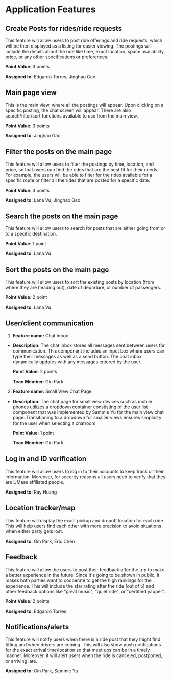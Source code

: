 
# Application Features

## Create Posts for rides/ride requests

This feature will allow users to post ride offerings and ride requests, which will be then displayed as a listing for easier viewing. The postings will include the details about the ride like time, exact location, space availability, price, or any other specifications or preferences.

**Point Value**: 3 points

**Assigned to**: Edgardo Torres, Jinghao Gao

## Main page view 

This is the main view, where all the postings will appear. Upon clicking on a specific posting, the chat screen will appear. There are also search/filter/sort functions available to use from the main view. 

**Point Value**: 3 points

**Assigned to**: Jinghao Gao

## Filter the posts on the main page

This feature will allow users to filter the postings by time, location, and price, so that users can find the rides that are the best fit for their needs. For example, the users will be able to filter for the rides available for a specific route or filter all the rides that are posted for a specific date. 

**Point Value**: 3 points

**Assigned to**: Lana Vu, Jinghao Gao

## Search the posts on the main page

This feature will allow users to search for posts that are either going from or to a specific destination. 

**Point Value**: 1 point 

**Assigned to**: Lana Vu

## Sort the posts on the main page

This feature will allow users to sort the existing posts by location (from where they are heading out), date of departure, or number of passengers. 

**Point Value**: 2 point 

**Assigned to**: Lana Vu
  
## User/client communication

1. **Feature name:** Chat Inbox

- **Description**: The chat inbox stores all messages sent between users for communication. This component includes an input box where users can type their messages as well as a send button. The chat inbox dynamically updates with any messages entered by the user.

  **Point Value**: 2 points

  **Tean Member**: Gin Park

2. **Feature name:** Small View Chat Page

- **Description**: The chat page for small view devices such as mobile phones utilizes a dropdown container constisting of the user list component that was implemented by Sammie Yu for the main view chat page. Transitioning to a dropdown for smaller views ensures simplicity for the user when selecting a chatroom.

  **Point Value**: 1 point

  **Tean Member**: Gin Park

## Log in and ID verification

This feature will allow users to log in to their accounts to keep track or their information. Moreover, for security reasons all users need to verify that they are UMass affiliated people. 

**Assigned to**: Ray Huang

## Location tracker/map

This feature will display the exact pickup and dropoff location for each ride. This will help users find each other with more precision to avoid situations when either party gets lost. 

**Assigned to**: Gin Park, Eric Chen

## Feedback 

This feature will allow the users to post their feedback after the trip to make a better experience in the future. Since it's going to be shown in public, it makes both parties want to cooperate to get the high rankings for the experience. This will include the star rating after the ride (out of 5) and other feedback options like "great music", "quiet ride", or "certified yapper". 

**Point Value**: 2 points

**Assigned to**: Edgardo Torres

## Notifications/alerts

This feature will notify users when there is a ride post that they might find fitting and when drivers are coming. This will also show push notifications for the exact arrival time/location so that meet ups can be in a timely manner. Moreover, it will alert users when the ride is canceled, postponed, or arriving late. 

**Assigned to**: Gin Park, Sammie Yu
